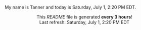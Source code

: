 My name is Tanner and today is Saturday, July 1, 2:20 PM EDT.

<p align="center">This <i>README</i> file is generated <b>every 3 hours</b>!</br>Last refresh: Saturday, July 1, 2:20 PM EDT<br /></p>
